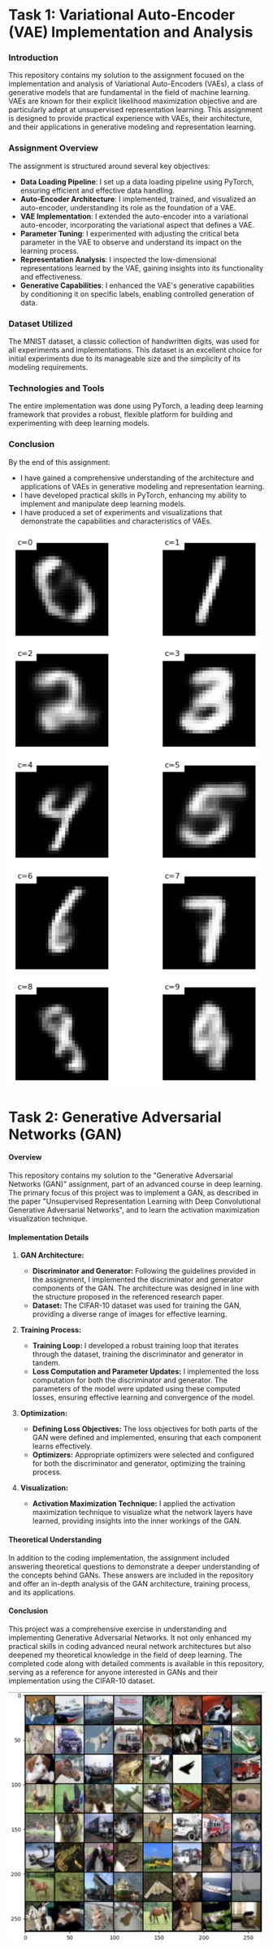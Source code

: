 # Task 1: Variational Auto-Encoder (VAE) Implementation and Analysis

### Introduction
This repository contains my solution to the assignment focused on the implementation and analysis of Variational Auto-Encoders (VAEs), a class of generative models that are fundamental in the field of machine learning. VAEs are known for their explicit likelihood maximization objective and are particularly adept at unsupervised representation learning. This assignment is designed to provide practical experience with VAEs, their architecture, and their applications in generative modeling and representation learning.

### Assignment Overview
The assignment is structured around several key objectives:
- **Data Loading Pipeline**: I set up a data loading pipeline using PyTorch, ensuring efficient and effective data handling.
- **Auto-Encoder Architecture**: I implemented, trained, and visualized an auto-encoder, understanding its role as the foundation of a VAE.
- **VAE Implementation**: I extended the auto-encoder into a variational auto-encoder, incorporating the variational aspect that defines a VAE.
- **Parameter Tuning**: I experimented with adjusting the critical beta parameter in the VAE to observe and understand its impact on the learning process.
- **Representation Analysis**: I inspected the low-dimensional representations learned by the VAE, gaining insights into its functionality and effectiveness.
- **Generative Capabilities**: I enhanced the VAE's generative capabilities by conditioning it on specific labels, enabling controlled generation of data.

### Dataset Utilized
The MNIST dataset, a classic collection of handwritten digits, was used for all experiments and implementations. This dataset is an excellent choice for initial experiments due to its manageable size and the simplicity of its modeling requirements.

### Technologies and Tools
The entire implementation was done using PyTorch, a leading deep learning framework that provides a robust, flexible platform for building and experimenting with deep learning models.

### Conclusion
By the end of this assignment:
- I have gained a comprehensive understanding of the architecture and applications of VAEs in generative modeling and representation learning.
- I have developed practical skills in PyTorch, enhancing my ability to implement and manipulate deep learning models.
- I have produced a set of experiments and visualizations that demonstrate the capabilities and characteristics of VAEs.

<img src="images/fig1.png" width="500"/>

# Task 2: Generative Adversarial Networks (GAN)

#### Overview

This repository contains my solution to the "Generative Adversarial Networks (GAN)" assignment, part of an advanced course in deep learning. The primary focus of this project was to implement a GAN, as described in the paper "Unsupervised Representation Learning with Deep Convolutional Generative Adversarial Networks", and to learn the activation maximization visualization technique.

#### Implementation Details

1. **GAN Architecture:**
   - **Discriminator and Generator:** Following the guidelines provided in the assignment, I implemented the discriminator and generator components of the GAN. The architecture was designed in line with the structure proposed in the referenced research paper.
   - **Dataset:** The CIFAR-10 dataset was used for training the GAN, providing a diverse range of images for effective learning.

2. **Training Process:**
   - **Training Loop:** I developed a robust training loop that iterates through the dataset, training the discriminator and generator in tandem.
   - **Loss Computation and Parameter Updates:** I implemented the loss computation for both the discriminator and generator. The parameters of the model were updated using these computed losses, ensuring effective learning and convergence of the model.

3. **Optimization:**
   - **Defining Loss Objectives:** The loss objectives for both parts of the GAN were defined and implemented, ensuring that each component learns effectively.
   - **Optimizers:** Appropriate optimizers were selected and configured for both the discriminator and generator, optimizing the training process.

4. **Visualization:**
   - **Activation Maximization Technique:** I applied the activation maximization technique to visualize what the network layers have learned, providing insights into the inner workings of the GAN.

#### Theoretical Understanding

In addition to the coding implementation, the assignment included answering theoretical questions to demonstrate a deeper understanding of the concepts behind GANs. These answers are included in the repository and offer an in-depth analysis of the GAN architecture, training process, and its applications.

#### Conclusion

This project was a comprehensive exercise in understanding and implementing Generative Adversarial Networks. It not only enhanced my practical skills in coding advanced neural network architectures but also deepened my theoretical knowledge in the field of deep learning. The completed code along with detailed comments is available in this repository, serving as a reference for anyone interested in GANs and their implementation using the CIFAR-10 dataset.

<img src="images/fig2.png"/>